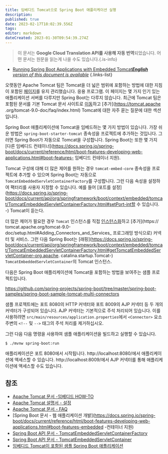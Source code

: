 ```yaml
---
title: 임베디드 Tomcat으로 Spring Boot 애플리케이션 실행
description: 
published: true
date: 2023-02-17T18:02:39.556Z
tags: 
editor: markdown
dateCreated: 2023-01-30T09:54:39.274Z
---
```


> 이 문서는 **Google Cloud Translation API를 사용해 자동 번역**되었습니다.
어떤 문서는 원문을 읽는게 나을 수도 있습니다.{.is-info}
- [Running Spring Boot Applications with Embedded Tomcat***English** version of this document is available*](/en/Knowledge-base/Spring-Boot/running-spring-boot-applications-with-embedded-tomcat)
{.links-list}


오랫동안 Apache Tomcat 팀은 Tomcat을 더 넓은 범위에 포함하는 방법에 대한 지침이 포함된 [페이지](https://tomcat.apache.org/tomcat-7.0-doc/embedded-howto.html)를 유지 관리했습니다. 응용 프로그램. 이 페이지는 몇 가지 인기 있는 애플리케이션 서버를 다루지만 Spring Boot는 다루지 않습니다. 최근에 Tomcat 팀은 포함된 문서를 기본 Tomcat 문서 사이트로 [이동](https://tomcat.apache.org/tomcat-9.0-doc/setup.html)하고 [추가](https://tomcat.apache .org/tomcat-9.0-doc/faq/index.html) Tomcat에 대한 자주 묻는 질문에 대한 섹션입니다.

Spring Boot 애플리케이션에 Tomcat을 임베드하는 몇 가지 방법이 있습니다. 가장 쉬운 방법은 `spring-boot-starter-tomcat` 종속성을 프로젝트에 추가하는 것입니다. 그러면 Spring Boot가 자동으로 Tomcat을 구성합니다. Spring Boot는 또한 몇 가지 [다른 임베디드 컨테이너](https://docs.spring.io/spring-boot/docs/current/reference/html/boot-features-developing-web-applications.html#boot-features- 임베디드 컨테이너 지원).

Tomcat 구성에 대해 더 많은 제어를 원하는 경우 `tomcat-embed-core` 종속성을 프로젝트에 추가할 수 있으며 Spring Boot는 자동으로 `TomcatEmbeddedServletContainerFactory`를 구성합니다. 그런 다음 속성을 설정하여 팩터리를 사용자 지정할 수 있습니다. 예를 들어 [포트를 설정](https://docs.spring.io/spring-boot/docs/current/api/org/springframework/boot/context/embedded/tomcat/TomcatEmbeddedServletContainerFactory.html#setPort-int할 수 있습니다. -) Tomcat이 듣는다.

더 많은 제어가 필요한 경우 `Tomcat` 인스턴스를 직접 [인스턴스화](https://tomcat.apache.org/tomcat-9.0-doc/setup.html#Instantiating_Tomcat)하고 [추가](https:// tomcat.apache.org/tomcat-9.0-doc/setup.html#Adding_Connectors_and_Services_ 프로그래밍 방식으로) 커넥터 및 서비스. 그런 다음 Spring Boot는 [래핑](https://docs.spring.io/spring-boot/docs/current/api/org/springframework/boot/context/embedded/tomcat/TomcatEmbeddedServletContainerFactory.html#getTomcatEmbeddedServletContainer-org.apache. catalina.startup.Tomcat-) `TomcatEmbeddedServletContainer`의 Tomcat 인스턴스.

다음은 Spring Boot 애플리케이션에 Tomcat을 포함하는 방법을 보여주는 샘플 프로젝트입니다.

https://github.com/spring-projects/spring-boot/tree/master/spring-boot-samples/spring-boot-sample-tomcat-multi-connectors

샘플 프로젝트에는 포트 8080의 HTTP 커넥터와 포트 8009의 AJP 커넥터 등 두 개의 커넥터가 구성되어 있습니다. AJP 커넥터는 기본적으로 주석 처리되어 있습니다. 이를 사용하려면 `src/main/resources/application.properties`에서 `<Connector>` 요소 주변의 `<!--` 및 `-->` 태그의 주석 처리를 제거하십시오.

그런 다음 다음 명령을 사용하여 샘플 애플리케이션을 빌드하고 실행할 수 있습니다.

```
$ ./mvnw spring-boot:run
```

애플리케이션은 포트 8080에서 시작됩니다. http://localhost:8080/에서 애플리케이션에 액세스할 수 있습니다. http://localhost:8009/에서 AJP 커넥터를 통해 애플리케이션에 액세스할 수도 있습니다.

## 참조

- [Apache Tomcat 문서 -임베디드 HOW-TO](https://tomcat.apache.org/tomcat-7.0-doc/embedded-howto.html)
- [Apache Tomcat 설명서 - 설정](https://tomcat.apache.org/tomcat-9.0-doc/setup.html)
- [Apache Tomcat 문서 - FAQ](https://tomcat.apache.org/tomcat-9.0-doc/faq/index.html)
- [Spring Boot 문서 - 웹 애플리케이션 개발](https://docs.spring.io/spring-boot/docs/current/reference/html/boot-features-developing-web-applications.html#boot-features-embedded -컨테이너 지원)
- [Spring Boot API 문서 - TomcatEmbeddedServletContainerFactory](https://docs.spring.io/spring-boot/docs/current/api/org/springframework/boot/context/embedded/tomcat/TomcatEmbeddedServletContainerFactory.html)
- [Spring Boot API 문서 - TomcatEmbeddedServletContainer](https://docs.spring.io/spring-boot/docs/current/api/org/springframework/boot/context/embedded/tomcat/TomcatEmbeddedServletContainer.html)
- [임베디드 Tomcat이 포함된 샘플 Spring Boot 애플리케이션](https://github.com/spring-projects/spring-boot/tree/master/spring-boot-samples/spring-boot-sample-tomcat-multi-connectors)